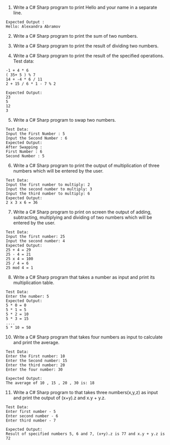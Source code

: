 1. Write a C# Sharp program to print Hello and your name in a separate line. 
```
Expected Output : 
Hello: Alexandra Abramov
```
2. Write a C# Sharp program to print the sum of two numbers. 


3. Write a C# Sharp program to print the result of dividing two numbers. 


4. Write a C# Sharp program to print the result of the specified operations. 
Test data:
```
-1 + 4 * 6
( 35+ 5 ) % 7
14 + -4 * 6 / 11
2 + 15 / 6 * 1 - 7 % 2

Expected Output:
23
5
12
3
```


5. Write a C# Sharp program to swap two numbers. 
```
Test Data:
Input the First Number : 5
Input the Second Number : 6
Expected Output: 
After Swapping :
First Number : 6 
Second Number : 5 
```

6. Write a C# Sharp program to print the output of multiplication of three numbers which will be entered by the user. 
```
Test Data:
Input the first number to multiply: 2
Input the second number to multiply: 3
Input the third number to multiply: 6
Expected Output:
2 x 3 x 6 = 36
```

7. Write a C# Sharp program to print on screen the output of adding, subtracting, multiplying and dividing of two numbers which will be entered by the user. 
```
Test Data:
Input the first number: 25
Input the second number: 4
Expected Output:
25 + 4 = 29
25 - 4 = 21
25 x 4 = 100 
25 / 4 = 6
25 mod 4 = 1
```

8. Write a C# Sharp program that takes a number as input and print its multiplication table. 
```
Test Data:
Enter the number: 5
Expected Output:
5 * 0 = 0
5 * 1 = 5
5 * 2 = 10 
5 * 3 = 15
....
5 * 10 = 50
```

10. Write a C# Sharp program that takes four numbers as input to calculate and print the average. 
```
Test Data:
Enter the First number: 10 
Enter the Second number: 15 
Enter the third number: 20 
Enter the four number: 30 

Expected Output:
The average of 10 , 15 , 20 , 30 is: 18
```

11.  Write a C# Sharp program to that takes three numbers(x,y,z) as input and print the output of (x+y).z and x.y + y.z. 
```
Test Data:
Enter first number - 5
Enter second number - 6
Enter third number - 7

Expected Output:
Result of specified numbers 5, 6 and 7, (x+y).z is 77 and x.y + y.z is 72
```